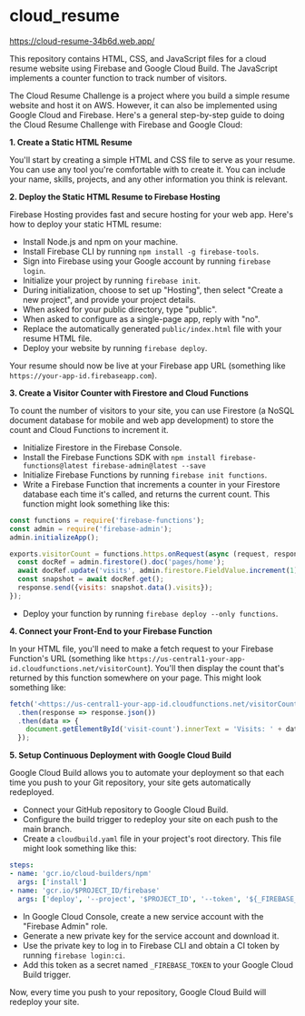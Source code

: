 # cloud_resume
https://cloud-resume-34b6d.web.app/

This repository contains HTML, CSS, and JavaScript files for a cloud resume website using Firebase and Google Cloud Build. The JavaScript implements a counter function to track number of visitors.

The Cloud Resume Challenge is a project where you build a simple resume website and host it on AWS. However, it can also be implemented using Google Cloud and Firebase. Here's a general step-by-step guide to doing the Cloud Resume Challenge with Firebase and Google Cloud:

**1. Create a Static HTML Resume**

You'll start by creating a simple HTML and CSS file to serve as your resume. You can use any tool you're comfortable with to create it. You can include your name, skills, projects, and any other information you think is relevant.

**2. Deploy the Static HTML Resume to Firebase Hosting**

Firebase Hosting provides fast and secure hosting for your web app. Here's how to deploy your static HTML resume:

- Install Node.js and npm on your machine.
- Install Firebase CLI by running `npm install -g firebase-tools`.
- Sign into Firebase using your Google account by running `firebase login`.
- Initialize your project by running `firebase init`.
- During initialization, choose to set up "Hosting", then select "Create a new project", and provide your project details.
- When asked for your public directory, type "public".
- When asked to configure as a single-page app, reply with "no".
- Replace the automatically generated `public/index.html` file with your resume HTML file.
- Deploy your website by running `firebase deploy`.

Your resume should now be live at your Firebase app URL (something like `https://your-app-id.firebaseapp.com`).

**3. Create a Visitor Counter with Firestore and Cloud Functions**

To count the number of visitors to your site, you can use Firestore (a NoSQL document database for mobile and web app development) to store the count and Cloud Functions to increment it.

- Initialize Firestore in the Firebase Console.
- Install the Firebase Functions SDK with `npm install firebase-functions@latest firebase-admin@latest --save`
- Initialize Firebase Functions by running `firebase init functions`.
- Write a Firebase Function that increments a counter in your Firestore database each time it's called, and returns the current count. This function might look something like this:

```jsx
const functions = require('firebase-functions');
const admin = require('firebase-admin');
admin.initializeApp();

exports.visitorCount = functions.https.onRequest(async (request, response) => {
  const docRef = admin.firestore().doc('pages/home');
  await docRef.update('visits', admin.firestore.FieldValue.increment(1));
  const snapshot = await docRef.get();
  response.send({visits: snapshot.data().visits});
});

```

- Deploy your function by running `firebase deploy --only functions`.

**4. Connect your Front-End to your Firebase Function**

In your HTML file, you'll need to make a fetch request to your Firebase Function's URL (something like `https://us-central1-your-app-id.cloudfunctions.net/visitorCount`). You'll then display the count that's returned by this function somewhere on your page. This might look something like:

```jsx
fetch('<https://us-central1-your-app-id.cloudfunctions.net/visitorCount>')
  .then(response => response.json())
  .then(data => {
    document.getElementById('visit-count').innerText = 'Visits: ' + data.visits;
  });

```

**5. Setup Continuous Deployment with Google Cloud Build**

Google Cloud Build allows you to automate your deployment so that each time you push to your Git repository, your site gets automatically redeployed.

- Connect your GitHub repository to Google Cloud Build.
- Configure the build trigger to redeploy your site on each push to the main branch.
- Create a `cloudbuild.yaml` file in your project's root directory. This file might look something like this:

```yaml
steps:
- name: 'gcr.io/cloud-builders/npm'
  args: ['install']
- name: 'gcr.io/$PROJECT_ID/firebase'
  args: ['deploy', '--project', '$PROJECT_ID', '--token', '${_FIREBASE_TOKEN}']

```

- In Google Cloud Console, create a new service account with the "Firebase Admin" role.
- Generate a new private key for the service account and download it.
- Use the private key to log in to Firebase CLI and obtain a CI token by running `firebase login:ci`.
- Add this token as a secret named `_FIREBASE_TOKEN` to your Google Cloud Build trigger.

Now, every time you push to your repository, Google Cloud Build will redeploy your site.

